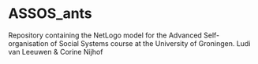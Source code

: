 # ASSOS_ants

Repository containing the NetLogo model for the Advanced Self-organisation of Social Systems course at the University of Groningen. 
Ludi van Leeuwen & Corine Nijhof
